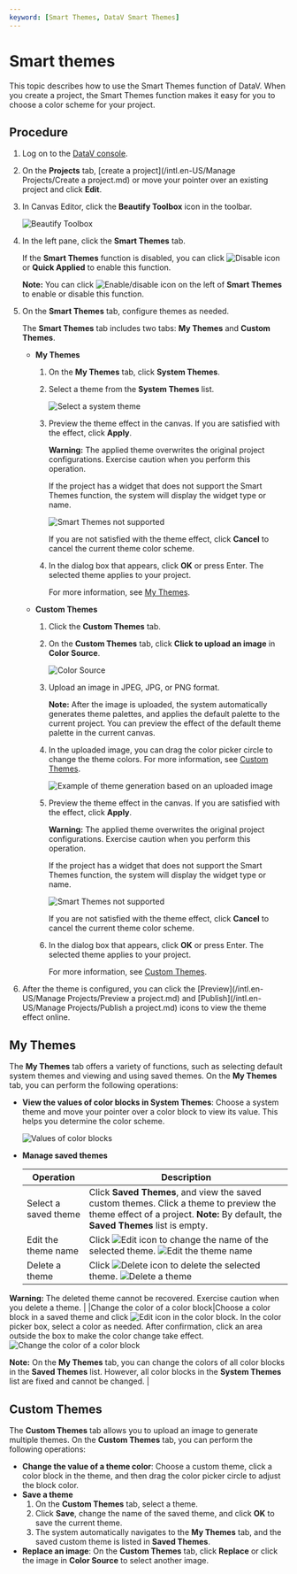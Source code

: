 ```yaml
---
keyword: [Smart Themes, DataV Smart Themes]
---
```


# Smart themes

This topic describes how to use the Smart Themes function of DataV. When you create a project, the Smart Themes function makes it easy for you to choose a color scheme for your project.

## Procedure

1.  Log on to the [DataV console](https://datav.alibabacloud.com/).

2.  On the **Projects** tab, [create a project](/intl.en-US/Manage Projects/Create a project.md) or move your pointer over an existing project and click **Edit**.

3.  In Canvas Editor, click the **Beautify Toolbox** icon in the toolbar.

    ![Beautify Toolbox](https://static-aliyun-doc.oss-cn-hangzhou.aliyuncs.com/assets/img/en-US/7435117951/p93745.png)

4.  In the left pane, click the **Smart Themes** tab.

    If the **Smart Themes** function is disabled, you can click ![Disable icon](https://static-aliyun-doc.oss-cn-hangzhou.aliyuncs.com/assets/img/en-US/7435117951/p98501.jpg) or **Quick Applied** to enable this function.

    **Note:** You can click ![Enable/disable icon](https://static-aliyun-doc.oss-cn-hangzhou.aliyuncs.com/assets/img/en-US/7435117951/p98499.jpg) on the left of **Smart Themes** to enable or disable this function.

5.  On the **Smart Themes** tab, configure themes as needed.

    The **Smart Themes** tab includes two tabs: **My Themes** and **Custom Themes**.

    -   **My Themes**
        1.  On the **My Themes** tab, click **System Themes**.
        2.  Select a theme from the **System Themes** list.

            ![Select a system theme](https://static-aliyun-doc.oss-cn-hangzhou.aliyuncs.com/assets/img/en-US/7435117951/p94007.png)

        3.  Preview the theme effect in the canvas. If you are satisfied with the effect, click **Apply**.

            **Warning:** The applied theme overwrites the original project configurations. Exercise caution when you perform this operation.

            If the project has a widget that does not support the Smart Themes function, the system will display the widget type or name.

            ![Smart Themes not supported](https://static-aliyun-doc.oss-cn-hangzhou.aliyuncs.com/assets/img/en-US/7435117951/p129197.png)

            If you are not satisfied with the theme effect, click **Cancel** to cancel the current theme color scheme.

        4.  In the dialog box that appears, click **OK** or press Enter. The selected theme applies to your project.

            For more information, see [My Themes](#section_tnq_26p_w7k).

    -   **Custom Themes**
        1.  Click the **Custom Themes** tab.
        2.  On the **Custom Themes** tab, click **Click to upload an image** in **Color Source**.

            ![Color Source](https://static-aliyun-doc.oss-cn-hangzhou.aliyuncs.com/assets/img/en-US/7435117951/p95235.jpg)

        3.  Upload an image in JPEG, JPG, or PNG format.

            **Note:** After the image is uploaded, the system automatically generates theme palettes, and applies the default palette to the current project. You can preview the effect of the default theme palette in the current canvas.

        4.  In the uploaded image, you can drag the color picker circle to change the theme colors. For more information, see [Custom Themes](#section_a7r_ea5_67s).

            ![Example of theme generation based on an uploaded image](https://static-aliyun-doc.oss-cn-hangzhou.aliyuncs.com/assets/img/en-US/7435117951/p95240.png)

        5.  Preview the theme effect in the canvas. If you are satisfied with the effect, click **Apply**.

            **Warning:** The applied theme overwrites the original project configurations. Exercise caution when you perform this operation.

            If the project has a widget that does not support the Smart Themes function, the system will display the widget type or name.

            ![Smart Themes not supported](https://static-aliyun-doc.oss-cn-hangzhou.aliyuncs.com/assets/img/en-US/7435117951/p129197.png)

            If you are not satisfied with the theme effect, click **Cancel** to cancel the current theme color scheme.

        6.  In the dialog box that appears, click **OK** or press Enter. The selected theme applies to your project.

            For more information, see [Custom Themes](#section_a7r_ea5_67s).

6.  After the theme is configured, you can click the [Preview](/intl.en-US/Manage Projects/Preview a project.md) and [Publish](/intl.en-US/Manage Projects/Publish a project.md) icons to view the theme effect online.


## My Themes

The **My Themes** tab offers a variety of functions, such as selecting default system themes and viewing and using saved themes. On the **My Themes** tab, you can perform the following operations:

-   **View the values of color blocks in System Themes**: Choose a system theme and move your pointer over a color block to view its value. This helps you determine the color scheme.

    ![Values of color blocks](https://static-aliyun-doc.oss-cn-hangzhou.aliyuncs.com/assets/img/en-US/7435117951/p95241.png)

-   **Manage saved themes**

    |Operation|Description|
    |---------|-----------|
    |Select a saved theme|Click **Saved Themes**, and view the saved custom themes. Click a theme to preview the theme effect of a project. **Note:** By default, the **Saved Themes** list is empty. |
    |Edit the theme name|Click ![Edit icon](https://static-aliyun-doc.oss-cn-hangzhou.aliyuncs.com/assets/img/en-US/8435117951/p95242.jpg) to change the name of the selected theme. ![Edit the theme name](https://static-aliyun-doc.oss-cn-hangzhou.aliyuncs.com/assets/img/en-US/8435117951/p95244.png) |
    |Delete a theme|Click ![Delete icon](https://static-aliyun-doc.oss-cn-hangzhou.aliyuncs.com/assets/img/en-US/8435117951/p95246.jpg) to delete the selected theme. ![Delete a theme](https://static-aliyun-doc.oss-cn-hangzhou.aliyuncs.com/assets/img/en-US/8435117951/p95248.png)

**Warning:** The deleted theme cannot be recovered. Exercise caution when you delete a theme. |
    |Change the color of a color block|Choose a color block in a saved theme and click ![Edit icon](https://static-aliyun-doc.oss-cn-hangzhou.aliyuncs.com/assets/img/en-US/8435117951/p95242.jpg) in the color block. In the color picker box, select a color as needed. After confirmation, click an area outside the box to make the color change take effect. ![Change the color of a color block](https://static-aliyun-doc.oss-cn-hangzhou.aliyuncs.com/assets/img/en-US/8435117951/p95251.png)

**Note:** On the **My Themes** tab, you can change the colors of all color blocks in the **Saved Themes** list. However, all color blocks in the **System Themes** list are fixed and cannot be changed. |


## Custom Themes

The **Custom Themes** tab allows you to upload an image to generate multiple themes. On the **Custom Themes** tab, you can perform the following operations:

-   **Change the value of a theme color**: Choose a custom theme, click a color block in the theme, and then drag the color picker circle to adjust the block color.
-   **Save a theme**
    1.  On the **Custom Themes** tab, select a theme.
    2.  Click **Save**, change the name of the saved theme, and click **OK** to save the current theme.
    3.  The system automatically navigates to the **My Themes** tab, and the saved custom theme is listed in **Saved Themes**.
-   **Replace an image**: On the **Custom Themes** tab, click **Replace** or click the image in **Color Source** to select another image.

